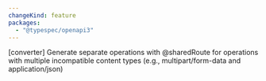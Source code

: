 ```yaml
---
changeKind: feature
packages:
  - "@typespec/openapi3"
---
```


[converter] Generate separate operations with @sharedRoute for operations with multiple incompatible content types (e.g., multipart/form-data and application/json)

